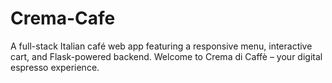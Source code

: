 # Crema-Cafe
A full-stack Italian café web app featuring a responsive menu, interactive cart, and Flask-powered backend. Welcome to Crema di Caffè – your digital espresso experience.
